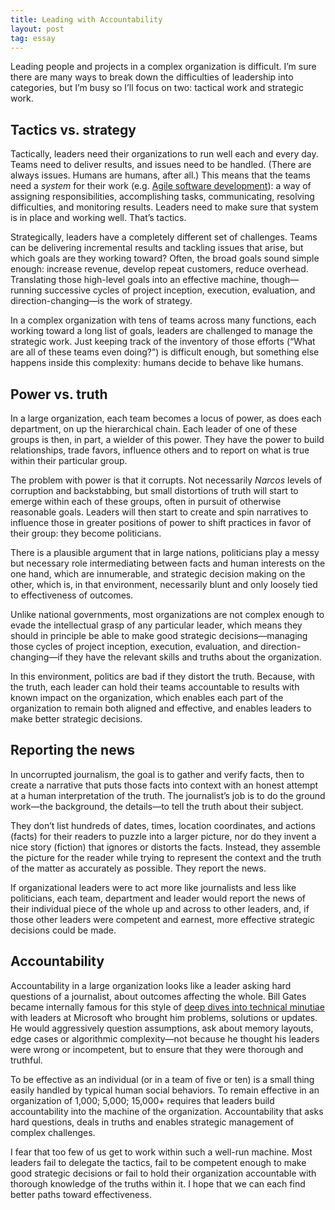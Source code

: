 ```yaml
---
title: Leading with Accountability
layout: post
tag: essay
---
```


Leading people and projects in a complex organization is difficult. I’m sure
there are many ways to break down the difficulties of leadership into
categories, but I’m busy so I’ll focus on two: tactical work and strategic work.

## Tactics vs. strategy
Tactically, leaders need their organizations to run well each and every day.
Teams need to deliver results, and issues need to be handled. (There are always
issues. Humans are humans, after all.) This means that the teams need a *system*
for their work (e.g. [Agile software
development](https://en.wikipedia.org/wiki/Agile_software_development)): a way
of assigning responsibilities, accomplishing tasks, communicating, resolving
difficulties, and monitoring results. Leaders need to make sure that system is
in place and working well. That’s tactics.

Strategically, leaders have a completely different set of challenges. Teams can
be delivering incremental results and tackling issues that arise, but which
goals are they working toward? Often, the broad goals sound simple enough:
increase revenue, develop repeat customers, reduce overhead. Translating those
high-level goals into an effective machine, though—running successive cycles of
project inception, execution, evaluation, and direction-changing—is the work of
strategy.

In a complex organization with tens of teams across many functions, each working
toward a long list of goals, leaders are challenged to manage the strategic
work. Just keeping track of the inventory of those efforts (“What are all of
these teams even doing?”) is difficult enough, but something else happens inside
this complexity: humans decide to behave like humans.

## Power vs. truth
In a large organization, each team becomes a locus of power, as does each
department, on up the hierarchical chain. Each leader of one of these groups is
then, in part, a wielder of this power. They have the power to build
relationships, trade favors, influence others and to report on what is true
within their particular group.

The problem with power is that it corrupts. Not necessarily *Narcos* levels of
corruption and backstabbing, but small distortions of truth will start to emerge
within each of these groups, often in pursuit of otherwise reasonable goals.
Leaders will then start to create and spin narratives to influence those in
greater positions of power to shift practices in favor of their group: they
become politicians.

There is a plausible argument that in large nations, politicians play a messy
but necessary role intermediating between facts and human interests on the one
hand, which are innumerable, and strategic decision making on the other, which
is, in that environment, necessarily blunt and only loosely tied to
effectiveness of outcomes.

Unlike national governments, most organizations are not complex enough to evade
the intellectual grasp of any particular leader, which means they should in
principle be able to make good strategic decisions—managing those cycles of
project inception, execution, evaluation, and direction-changing—if they have
the relevant skills and truths about the organization.

In this environment, politics are bad if they distort the truth. Because, with
the truth, each leader can hold their teams accountable to results with known
impact on the organization, which enables each part of the organization to
remain both aligned and effective, and enables leaders to make better strategic
decisions.

## Reporting the news
In uncorrupted journalism, the goal is to gather and verify facts, then to
create a narrative that puts those facts into context with an honest attempt at
a human interpretation of the truth. The journalist’s job is to do the ground
work—the background, the details—to tell the truth about their subject.

They don’t list hundreds of dates, times, location coordinates, and actions
(facts) for their readers to puzzle into a larger picture, nor do they invent a
nice story (fiction) that ignores or distorts the facts. Instead, they assemble
the picture for the reader while trying to represent the context and the truth
of the matter as accurately as possible. They report the news.

If organizational leaders were to act more like journalists and less like
politicians, each team, department and leader would report the news of their
individual piece of the whole up and across to other leaders, and, if those
other leaders were competent and earnest, more effective strategic decisions
could be made.

## Accountability
Accountability in a large organization looks like a leader asking hard questions
of a journalist, about outcomes affecting the whole. Bill Gates became
internally famous for this style of [deep dives into technical
minutiae](https://www.joelonsoftware.com/2006/06/16/my-first-billg-review/) with
leaders at Microsoft who brought him problems, solutions or updates. He would
aggressively question assumptions, ask about memory layouts, edge cases or
algorithmic complexity—not because he thought his leaders were wrong or
incompetent, but to ensure that they were thorough and truthful.

To be effective as an individual (or in a team of five or ten) is a small thing
easily handled by typical human social behaviors. To remain effective in an
organization of 1,000; 5,000; 15,000+ requires that leaders build accountability
into the machine of the organization. Accountability that asks hard questions,
deals in truths and enables strategic management of complex challenges.

I fear that too few of us get to work within such a well-run machine. Most
leaders fail to delegate the tactics, fail to be competent enough to make good
strategic decisions or fail to hold their organization accountable with thorough
knowledge of the truths within it. I hope that we can each find better paths
toward effectiveness.
